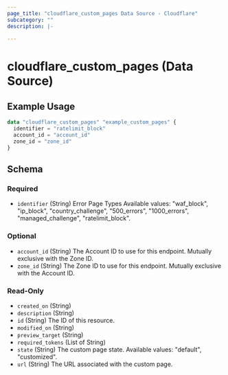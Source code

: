 ```yaml
---
page_title: "cloudflare_custom_pages Data Source - Cloudflare"
subcategory: ""
description: |-
  
---
```


# cloudflare_custom_pages (Data Source)



## Example Usage

```terraform
data "cloudflare_custom_pages" "example_custom_pages" {
  identifier = "ratelimit_block"
  account_id = "account_id"
  zone_id = "zone_id"
}
```

<!-- schema generated by tfplugindocs -->
## Schema

### Required

- `identifier` (String) Error Page Types
Available values: "waf_block", "ip_block", "country_challenge", "500_errors", "1000_errors", "managed_challenge", "ratelimit_block".

### Optional

- `account_id` (String) The Account ID to use for this endpoint. Mutually exclusive with the Zone ID.
- `zone_id` (String) The Zone ID to use for this endpoint. Mutually exclusive with the Account ID.

### Read-Only

- `created_on` (String)
- `description` (String)
- `id` (String) The ID of this resource.
- `modified_on` (String)
- `preview_target` (String)
- `required_tokens` (List of String)
- `state` (String) The custom page state.
Available values: "default", "customized".
- `url` (String) The URL associated with the custom page.



